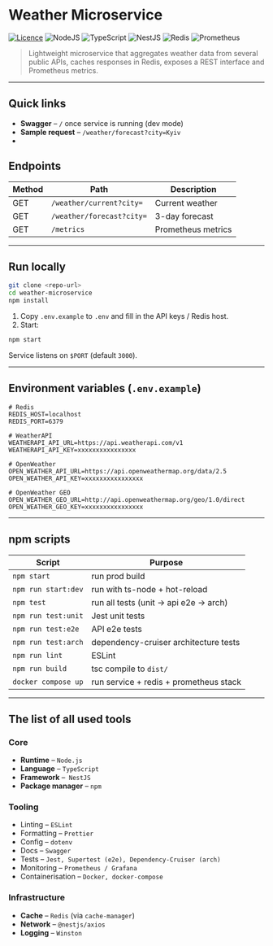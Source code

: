 # Weather Microservice

[![Licence](https://img.shields.io/github/license/Ileriayo/markdown-badges?style=for-the-badge)](./LICENSE)
![NodeJS](https://img.shields.io/badge/node.js-6DA55F?style=for-the-badge&logo=node.js&logoColor=white)
![TypeScript](https://img.shields.io/badge/typescript-%23007ACC.svg?style=for-the-badge&logo=typescript&logoColor=white)
![NestJS](https://img.shields.io/badge/nestjs-%23E0234E.svg?style=for-the-badge&logo=nestjs&logoColor=white)
![Redis](https://img.shields.io/badge/redis-%23DD0031.svg?style=for-the-badge&logo=redis&logoColor=white)
![Prometheus](https://img.shields.io/badge/prometheus-E6522C?style=for-the-badge&logo=prometheus&logoColor=white)

> Lightweight microservice that aggregates weather data from several public APIs, caches responses in Redis, exposes a REST interface and Prometheus metrics.

---

## Quick links

- **Swagger** – `/` once service is running (dev mode)
- **Sample request** – `/weather/forecast?city=Kyiv`
-

## Endpoints

| Method | Path                      | Description        |
| ------ | ------------------------- | ------------------ |
| GET    | `/weather/current?city=`  | Current weather    |
| GET    | `/weather/forecast?city=` | 3-day forecast     |
| GET    | `/metrics`                | Prometheus metrics |

---

## Run locally

```bash
git clone <repo-url>
cd weather-microservice
npm install
```

1. Copy `.env.example` to `.env` and fill in the API keys / Redis host.
2. Start:

```bash
npm start
```

Service listens on `$PORT` (default `3000`).

---

## Environment variables (`.env.example`)

```dotenv
# Redis
REDIS_HOST=localhost
REDIS_PORT=6379

# WeatherAPI
WEATHERAPI_API_URL=https://api.weatherapi.com/v1
WEATHERAPI_API_KEY=xxxxxxxxxxxxxxxx

# OpenWeather
OPEN_WEATHER_API_URL=https://api.openweathermap.org/data/2.5
OPEN_WEATHER_API_KEY=xxxxxxxxxxxxxxxx

# OpenWeather GEO
OPEN_WEATHER_GEO_URL=http://api.openweathermap.org/geo/1.0/direct
OPEN_WEATHER_GEO_KEY=xxxxxxxxxxxxxxxx
```

---

## npm scripts

| Script              | Purpose                                |
| ------------------- | -------------------------------------- |
| `npm start`         | run prod build                         |
| `npm run start:dev` | run with ts-node + hot-reload          |
| `npm test`          | run all tests (unit → api e2e → arch)  |
| `npm run test:unit` | Jest unit tests                        |
| `npm run test:e2e`  | API e2e tests                          |
| `npm run test:arch` | dependency-cruiser architecture tests  |
| `npm run lint`      | ESLint                                 |
| `npm run build`     | tsc compile to `dist/`                 |
| `docker compose up` | run service + redis + prometheus stack |

---

## The list of all used tools

### Core

- **Runtime** – `Node.js`
- **Language** – `TypeScript`
- **Framework** –` NestJS`
- **Package manager** – `npm`

### Tooling

- Linting – `ESLint`
- Formatting – `Prettier`
- Config – `dotenv`
- Docs – `Swagger`
- Tests – `Jest, Supertest (e2e), Dependency-Cruiser (arch)`
- Monitoring – `Prometheus / Grafana`
- Containerisation – `Docker, docker-compose`

### Infrastructure

- **Cache** – `Redis` (via `cache-manager`)
- **Network** – `@nestjs/axios`
- **Logging** – `Winston`
